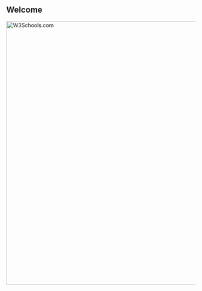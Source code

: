 <!DOCTYPE html>
<html>
<body>

<h2>Welcome</h2>

<img src="https://www.gancube.com/wp-content/themes/Parallax-One-GANcube/LayerByLayer/images/img9_en.jpg" alt="W3Schools.com" style="width:904px;height:700px;">

</body>
</html>
